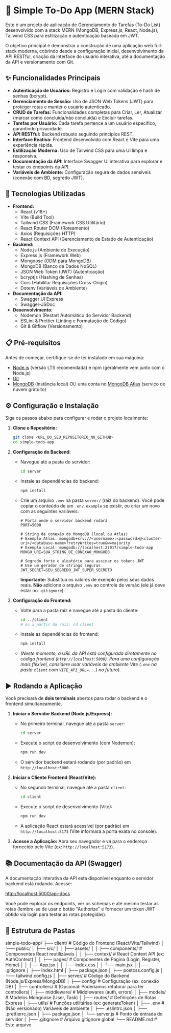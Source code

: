 # 📝 Simple To-Do App (MERN Stack)

Este é um projeto de aplicação de Gerenciamento de Tarefas (To-Do List) desenvolvido com a stack MERN (MongoDB, Express.js, React, Node.js), Tailwind CSS para estilização e autenticação baseada em JWT.

O objetivo principal é demonstrar a construção de uma aplicação web full-stack moderna, cobrindo desde a configuração inicial, desenvolvimento da API RESTful, criação da interface do usuário interativa, até a documentação da API e versionamento com Git.

## ✨ Funcionalidades Principais

- **Autenticação de Usuários:** Registro e Login com validação e hash de senhas (bcrypt).
- **Gerenciamento de Sessão:** Uso de JSON Web Tokens (JWT) para proteger rotas e manter o usuário autenticado.
- **CRUD de Tarefas:** Funcionalidades completas para Criar, Ler, Atualizar (marcar como concluída/não concluída) e Excluir tarefas.
- **Tarefas por Usuário:** Cada tarefa pertence a um usuário específico, garantindo privacidade.
- **API RESTful:** Backend robusto seguindo princípios REST.
- **Interface Reativa:** Frontend desenvolvido com React e Vite para uma experiência rápida.
- **Estilização Moderna:** Uso de Tailwind CSS para uma UI limpa e responsiva.
- **Documentação da API:** Interface Swagger UI interativa para explorar e testar os endpoints da API.
- **Variáveis de Ambiente:** Configuração segura de dados sensíveis (conexão com BD, segredo JWT).

## 🚀 Tecnologias Utilizadas

- **Frontend:**
  - React (v18+)
  - Vite (Build Tool)
  - Tailwind CSS (Framework CSS Utilitário)
  - React Router DOM (Roteamento)
  - Axios (Requisições HTTP)
  - React Context API (Gerenciamento de Estado de Autenticação)
- **Backend:**
  - Node.js (Ambiente de Execução)
  - Express.js (Framework Web)
  - Mongoose (ODM para MongoDB)
  - MongoDB (Banco de Dados NoSQL)
  - JSON Web Token (JWT) (Autenticação)
  - bcryptjs (Hashing de Senhas)
  - Cors (Habilitar Requisições Cross-Origin)
  - Dotenv (Variáveis de Ambiente)
- **Documentação da API:**
  - Swagger UI Express
  - Swagger-JSDoc
- **Desenvolvimento:**
  - Nodemon (Restart Automático do Servidor Backend)
  - ESLint & Prettier (Linting e Formatação de Código)
  - Git & Gitflow (Versionamento)

## 📋 Pré-requisitos

Antes de começar, certifique-se de ter instalado em sua máquina:

- [Node.js](https://nodejs.org/) (versão LTS recomendada) e npm (geralmente vem junto com o Node.js)
- [Git](https://git-scm.com/)
- [MongoDB](https://www.mongodb.com/try/download/community) (instância local) OU uma conta no [MongoDB Atlas](https://www.mongodb.com/cloud/atlas) (serviço de nuvem gratuito)

## ⚙️ Configuração e Instalação

Siga os passos abaixo para configurar e rodar o projeto localmente:

1.  **Clone o Repositório:**

    ```bash
    git clone <URL_DO_SEU_REPOSITORIO_NO_GITHUB>
    cd simple-todo-app
    ```

2.  **Configuração do Backend:**

    - Navegue até a pasta do servidor:
      ```bash
      cd server
      ```
    - Instale as dependências do backend:
      ```bash
      npm install
      ```
    - Crie um arquivo `.env` na pasta `server/` (raiz do backend). Você pode copiar o conteúdo de um `.env.example` se existir, ou criar um novo com as seguintes variáveis:

      ```env
      # Porta onde o servidor backend rodará
      PORT=5000

      # String de conexão do MongoDB (local ou Atlas)
      # Exemplo Atlas: mongodb+srv://<username>:<password>@<cluster-uri>/<database-name>?retryWrites=true&w=majority
      # Exemplo Local: mongodb://localhost:27017/simple-todo-app
      MONGO_URI=SUA_STRING_DE_CONEXAO_MONGODB

      # Segredo forte e aleatório para assinar os tokens JWT
      # Use um gerador de strings seguras
      JWT_SECRET=SEU_SEGREDO_JWT_SUPER_SECRETO
      ```

      **Importante:** Substitua os valores de exemplo pelos seus dados reais. **Não** adicione o arquivo `.env` ao controle de versão (ele já deve estar no `.gitignore`).

3.  **Configuração do Frontend:**
    - Volte para a pasta raiz e navegue até a pasta do cliente:
      ```bash
      cd ../client
      # ou a partir da raiz: cd client
      ```
    - Instale as dependências do frontend:
      ```bash
      npm install
      ```
    - _(Neste momento, a URL da API está configurada diretamente no código frontend (`http://localhost:5000`). Para uma configuração mais flexível, considere usar variáveis de ambiente Vite (`.env` na pasta `client` com `VITE_API_URL=...`) no futuro)._

## ▶️ Rodando a Aplicação

Você precisará de **dois terminais** abertos para rodar o backend e o frontend simultaneamente.

1.  **Iniciar o Servidor Backend (Node.js/Express):**

    - No primeiro terminal, navegue até a pasta `server`:
      ```bash
      cd server
      ```
    - Execute o script de desenvolvimento (com Nodemon):
      ```bash
      npm run dev
      ```
    - O servidor backend estará rodando (por padrão) em `http://localhost:5000`.

2.  **Iniciar o Cliente Frontend (React/Vite):**

    - No segundo terminal, navegue até a pasta `client`:
      ```bash
      cd client
      ```
    - Execute o script de desenvolvimento (Vite):
      ```bash
      npm run dev
      ```
    - A aplicação React estará acessível (por padrão) em `http://localhost:5173` (Vite informará a porta exata no console).

3.  **Acesse a Aplicação:** Abra seu navegador e vá para o endereço fornecido pelo Vite (ex: `http://localhost:5173`).

## 📚 Documentação da API (Swagger)

A documentação interativa da API está disponível enquanto o servidor backend está rodando. Acesse:

[http://localhost:5000/api-docs](http://localhost:5000/api-docs)

Você pode explorar os endpoints, ver os schemas e até mesmo testar as rotas (lembre-se de usar o botão "Authorize" e fornecer um token JWT obtido via login para testar as rotas protegidas).

## 📂 Estrutura de Pastas

simple-todo-app/
├── client/ # Código do Frontend (React/Vite/Tailwind)
│ ├── public/
│ ├── src/
│ │ ├── assets/
│ │ ├── components/ # Componentes React reutilizáveis
│ │ ├── context/ # React Context API (ex: AuthContext)
│ │ ├── pages/ # Componentes de Página (Login, Register, Home)
│ │ ├── App.jsx
│ │ ├── index.css
│ │ └── main.jsx
│ ├── .gitignore
│ ├── index.html
│ ├── package.json
│ ├── postcss.config.js
│ └── tailwind.config.js
│
├── server/ # Código do Backend (Node.js/Express/MongoDB)
│ ├── config/ # Configuração (ex: conexão DB)
│ ├── controllers/ # (Opcional: Poderíamos refatorar para ter controllers)
│ ├── middleware/ # Middlewares (auth, errors)
│ ├── models/ # Modelos Mongoose (User, Task)
│ ├── routes/ # Definições de Rotas Express
│ ├── utils/ # Funções utilitárias (ex: generateToken)
│ ├── .env # (Não versionado) Variáveis de ambiente
│ ├── .eslintrc.json
│ ├── .prettierrc.json
│ ├── package.json
│ └── server.js # Ponto de entrada do servidor
│
├── .gitignore # Arquivo gitignore global
└── README.md # Este arquivo
